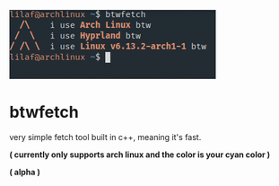 ![btwfetch preview image](https://github.com/lilafian/btwfetch/blob/master/image.png?raw=true)

# btwfetch

very simple fetch tool built in c++, meaning it's fast.

**( currently only supports arch linux and the color is your cyan color )**

**( alpha )**

